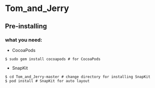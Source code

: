 # Tom_and_Jerry

## Pre-installing

### what you need:
* CocoaPods
```
$ sudo gem install cocoapods # for CocoaPods
```

* SnapKit
```
$ cd Tom_and_Jerry-master # change directory for installing SnapKit
$ pod install # SnapKit for auto layout
```
